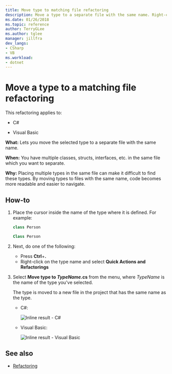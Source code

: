 ```yaml
---
title: Move type to matching file refactoring
description: Move a type to a separate file with the same name. Right-click the type, select Quick Actions and Refactorings, and select Move Type to <TypeName>.cs.
ms.date: 01/26/2018
ms.topic: reference
author: TerryGLee
ms.author: tglee
manager: jillfra
dev_langs:
- CSharp
- VB
ms.workload:
- dotnet
---
```

# Move a type to a matching file refactoring

This refactoring applies to:

- C#

- Visual Basic

**What:** Lets you move the selected type to a separate file with the same name.

**When:** You have multiple classes, structs, interfaces, etc. in the same file which you want to separate.

**Why:** Placing multiple types in the same file can make it difficult to find these types. By moving types to files with the same name, code becomes more readable and easier to navigate.

## How-to

1. Place the cursor inside the name of the type where it is defined. For example:

   ```csharp
   class Person
   ```

   ```vb
   Class Person
   ```

2. Next, do one of the following:

   - Press **Ctrl**+**.**
   - Right-click on the type name and select **Quick Actions and Refactorings**

1. Select **Move type to *TypeName*.cs** from the menu, where *TypeName* is the name of the type you've selected.

   The type is moved to a new file in the project that has the same name as the type.

   - C#:

      ![Inline result - C#](media/movetype-result-cs.png)

   - Visual Basic:

      ![Inline result - Visual Basic](media/movetype-result-vb.png)

## See also

- [Refactoring](../refactoring-in-visual-studio.md)
